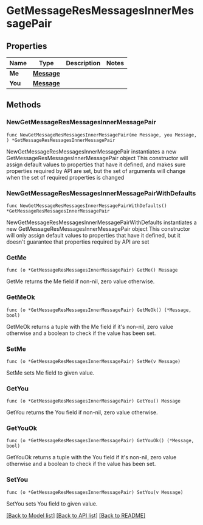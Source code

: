 # GetMessageResMessagesInnerMessagePair

## Properties

Name | Type | Description | Notes
------------ | ------------- | ------------- | -------------
**Me** | [**Message**](Message.md) |  | 
**You** | [**Message**](Message.md) |  | 

## Methods

### NewGetMessageResMessagesInnerMessagePair

`func NewGetMessageResMessagesInnerMessagePair(me Message, you Message, ) *GetMessageResMessagesInnerMessagePair`

NewGetMessageResMessagesInnerMessagePair instantiates a new GetMessageResMessagesInnerMessagePair object
This constructor will assign default values to properties that have it defined,
and makes sure properties required by API are set, but the set of arguments
will change when the set of required properties is changed

### NewGetMessageResMessagesInnerMessagePairWithDefaults

`func NewGetMessageResMessagesInnerMessagePairWithDefaults() *GetMessageResMessagesInnerMessagePair`

NewGetMessageResMessagesInnerMessagePairWithDefaults instantiates a new GetMessageResMessagesInnerMessagePair object
This constructor will only assign default values to properties that have it defined,
but it doesn't guarantee that properties required by API are set

### GetMe

`func (o *GetMessageResMessagesInnerMessagePair) GetMe() Message`

GetMe returns the Me field if non-nil, zero value otherwise.

### GetMeOk

`func (o *GetMessageResMessagesInnerMessagePair) GetMeOk() (*Message, bool)`

GetMeOk returns a tuple with the Me field if it's non-nil, zero value otherwise
and a boolean to check if the value has been set.

### SetMe

`func (o *GetMessageResMessagesInnerMessagePair) SetMe(v Message)`

SetMe sets Me field to given value.


### GetYou

`func (o *GetMessageResMessagesInnerMessagePair) GetYou() Message`

GetYou returns the You field if non-nil, zero value otherwise.

### GetYouOk

`func (o *GetMessageResMessagesInnerMessagePair) GetYouOk() (*Message, bool)`

GetYouOk returns a tuple with the You field if it's non-nil, zero value otherwise
and a boolean to check if the value has been set.

### SetYou

`func (o *GetMessageResMessagesInnerMessagePair) SetYou(v Message)`

SetYou sets You field to given value.



[[Back to Model list]](../README.md#documentation-for-models) [[Back to API list]](../README.md#documentation-for-api-endpoints) [[Back to README]](../README.md)


